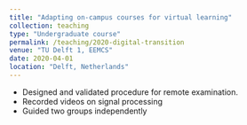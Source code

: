 ```yaml
---
title: "Adapting on-campus courses for virtual learning"
collection: teaching
type: "Undergraduate course"
permalink: /teaching/2020-digital-transition
venue: "TU Delft 1, EEMCS"
date: 2020-04-01
location: "Delft, Netherlands"
---
```


- Designed and validated procedure for remote examination.
- Recorded videos on signal processing
- Guided two groups independently